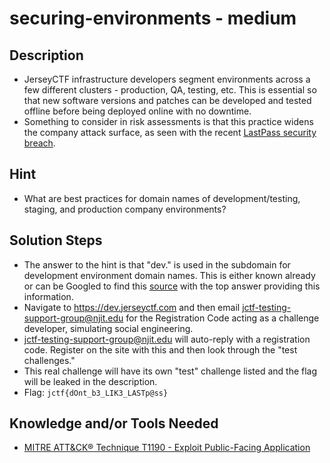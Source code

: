 # securing-environments - medium 

## Description
* JerseyCTF infrastructure developers segment environments across a few different clusters - production, QA, testing, etc. This is essential so that new software versions and patches can be developed and tested offline before being deployed online with no downtime. 
* Something to consider in risk assessments is that this practice widens the company attack surface, as seen with the recent [LastPass security breach](https://thehackernews.com/2022/12/lastpass-admits-to-severe-data-breach.html). 

## Hint
* What are best practices for domain names of development/testing, staging, and production company environments?

## Solution Steps
* The answer to the hint is that "dev." is used in the subdomain for development environment domain names. This is either known already or can be Googled to find this [source](https://stackoverflow.com/questions/39336130/what-are-the-best-practice-for-domain-names-dev-staging-production) with the top answer providing this information.
* Navigate to https://dev.jerseyctf.com and then email jctf-testing-support-group@njit.edu for the Registration Code acting as a challenge developer, simulating social engineering.
* jctf-testing-support-group@njit.edu will auto-reply with a registration code. Register on the site with this and then look through the "test challenges."
* This real challenge will have its own "test" challenge listed and the flag will be leaked in the description.
* Flag: `jctf{dOnt_b3_LIK3_LASTp@ss}`

## Knowledge and/or Tools Needed
* [MITRE ATT&CK® Technique T1190 - Exploit Public-Facing Application](https://attack.mitre.org/techniques/T1190/) 
